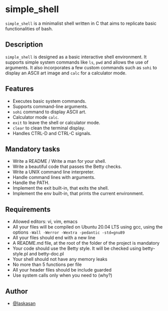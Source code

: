 # simple_shell

`simple_shell` is a minimalist shell written in C that aims to replicate basic functionalities of bash.

## Description

`simple_shell` is designed as a basic interactive shell environment. It supports simple system commands like `ls`, `pwd` and allows the use of arguments. It also incorporates a few custom commands such as `sohi` to display an ASCII art image and `calc` for a calculator mode.

## Features

- Executes basic system commands.
- Supports command-line arguments.
- `sohi` command to display ASCII art.
- Calculator mode `calc`.
- `exit` to leave the shell or calculator mode.
- `clear` to clean the terminal display.
- Handles CTRL-D and CTRL-C signals.


## Mandatory tasks

- Write a README / Write a man for your shell.
- Write a beautiful code that passes the Betty checks.
- Write a UNIX command line interpreter.
- Handle command lines with arguments.
- Handle the PATH.
- Implement the exit built-in, that exits the shell.
- Implement the env built-in, that prints the current environment.

## Requirements

- Allowed editors: vi, vim, emacs
- All your files will be compiled on Ubuntu 20.04 LTS using gcc, using the options `-Wall -Werror -Wextra -pedantic -std=gnu89`
- All your files should end with a new line
- A README.md file, at the root of the folder of the project is mandatory
- Your code should use the Betty style. It will be checked using betty-style.pl and betty-doc.pl
- Your shell should not have any memory leaks
- No more than 5 functions per file
- All your header files should be include guarded
- Use system calls only when you need to (why?)

## Author

- [@Iaskasan](https://github.com/Iaskasan/)